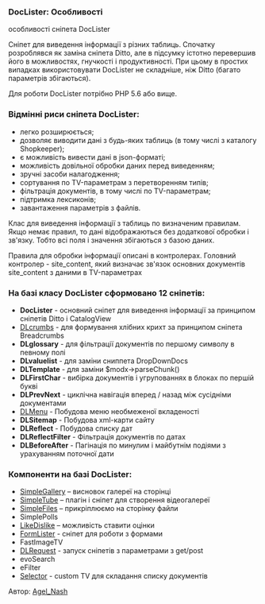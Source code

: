 <h3>DocLister: Особливості </h3> 
особливості сніпета DocLister	
<br>
<p>Сніпет для виведення інформації з різних таблиць. Спочатку розроблявся як заміна сніпета Ditto, але в підсумку істотно перевершив його в можливостях, гнучкості і продуктивності. При цьому в простих випадках використовувати DocLister не складніше, ніж Ditto (багато параметрів збігаються).</p>
<p>Для роботи DocLister потрібно PHP 5.6 або вище.</p>
<h3 class="sub-header">Відмінні риси сніпета DocLister:</h3>
<ul>
	<li>легко розширюється;</li>
	<li>дозволяє виводити дані з будь-яких таблиць (в тому числі з каталогу Shopkeeper);</li>
	<li>є можливість вивести дані в json-форматі;</li>
	<li>можливість довільної обробки даних перед виведенням;</li>
	<li>зручні засоби налагодження;</li>
	<li>сортування по TV-параметрам з перетворенням типів;</li>
	<li>фільтрація документів, в тому числі по TV-параметрам;</li>
	<li>підтримка лексиконів;</li>
	<li>завантаження параметрів з файлів.</li>
</ul>
<p>Клас для виведення інформації з таблиць по визначеним правилам. Якщо немає правил, то дані відображаються без додаткової обробки і зв'язку. Тобто всі поля і значення збігаються з базою даних.</p>
<p>Правила для обробки інформації описані в контролерах. Головний контролер - site_content, який визначає зв'язок основних документів site_content з даними в TV-параметрах</p>
<h3 class="sub-header">На базі класу DocLister сформовано 12 сніпетів:</h3>
<ul>
	<li><strong>DocLister</strong> - основний сніпет для виведення інформації за принципом сніпетів Ditto і CatalogView</li>
	<li><a href="sistemnye-parametry/" title="DLcrumbs" target="_blank" class="text-bold">DLcrumbs</a> - для формування хлібних крихт за принципом сніпета Breadcrumbs</li>
	<li><strong>DLglossary</strong> - для фільтрації документів по першому символу в певному полі</li>
	<li><strong>DLvaluelist</strong> - для заміни сниппета DropDownDocs</li>
	<li><strong>DLTemplate</strong> - для заміни $modx-&gt;parseChunk()</li>
	<li><strong>DLFirstChar</strong> - вибірка документів і угрупованнях в блоках по першій букві</li>
	<li><strong>DLPrevNext</strong> - циклічна навігація вперед / назад між сусідніми документами</li>
	<li><a href="dlmenu/" title="DLMenu" target="_blank" class="text-bold">DLMenu</a> - Побудова меню необмеженої вкладеності</li>
	<li><strong>DLSitemap</strong> - Побудова xml-карти сайту</li>
	<li><strong>DLReflect</strong> - Побудова списку дат</li>
	<li><strong>DLReflectFilter</strong> - Фільтрація документів по датах</li>
	<li><strong>DLBeforeAfter</strong> - Пагінація по минулим і майбутнім подіями з урахуванням поточної дати</li>
</ul>
<h3 class="sub-header">Компоненти на базі DocLister:</h3>
<ul>
	<li><a href="simplegallery/" title="SimpleGallery" target="_blank" class="text-bold">SimpleGallery</a> – висновок галереї на сторінці</li>
	<li><a href="simpletube/" title="SimpleTube" target="_blank" class="text-bold">SimpleTube</a> – плагін і сніпет для створення відеогалереї
</li>
	<li><a href="simplefiles/" title="SimpleFiles" target="_blank" class="text-bold">SimpleFiles</a> – прикріплюємо на сторінку файли</li>
	<li>SimplePolls</li>
	<li><a href="likedislike/" title="LikeDislike" target="_blank" class="text-bold">LikeDislike</a> – можливість ставити оцінки</li>
	<li><a href="formlister/" title="FormLister" target="_blank" class="text-bold">FormLister</a> - cніпет для роботи з формами</li>
	<li>FastImageTV</li>
	<li><a href="dlrequest/" title="DLRequest" target="_blank" class="text-bold">DLRequest</a> - запуск сніпетів з параметрами з get/post</li>
	<li>evoSearch</li>
	<li>eFilter</li>
	<li><a href="selector/" title="Selector" target="_blank" class="text-bold">Selector</a> - custom TV для складання списку документів</li>
</ul>
<p>Автор: <i class="fa fa-github fa-lg text-primary"></i> <a href="https://github.com/AgelxNash" rel="nofollow" target="_blank">Agel_Nash</a></p>